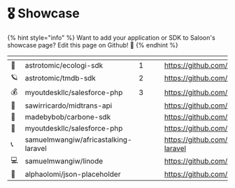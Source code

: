 # 🎖 Showcase

{% hint style="info" %}
Want to add your application or SDK to Saloon's showcase page? Edit this page on Github! 🤠
{% endhint %}

<table data-card-size="large" data-view="cards"> <thead> <tr> <th></th> <th></th> <th data-hidden></th> <th data-hidden></th> <th data-hidden data-card-cover data-type="files"></th> <th data-hidden data-card-target data-type="content-ref"></th> </tr></thead> <tbody> <tr> <td>🌲</td><td>astrotomic/ecologi-sdk</td><td>1</td><td></td><td></td><td><a href="https://github.com/Astrotomic/ecologi-sdk">https://github.com/Astrotomic/ecologi-sdk</a></td></tr><tr> <td>🪐 </td><td>astrotomic/tmdb-sdk</td><td>2</td><td></td><td></td><td><a href="https://github.com/Astrotomic/tmdb-sdk">https://github.com/Astrotomic/tmdb-sdk</a></td></tr><tr> <td>💰</td><td>myoutdeskllc/salesforce-php</td><td>3</td><td></td><td></td><td><a href="https://github.com/MyOutDeskLLC/SalesforcePhp">https://github.com/MyOutDeskLLC/SalesforcePhp</a> </td></tr><tr> <td>🤑</td><td>sawirricardo/midtrans-api</td><td></td><td></td><td></td><td><a href="https://github.com/sawirricardo/midtrans-api">https://github.com/sawirricardo/midtrans-api</a> </td></tr><tr> <td>📃</td><td>madebybob/carbone-sdk</td><td></td><td></td><td></td><td><a href="https://github.com/madebybob/carbone-sdk">https://github.com/madebybob/carbone-sdk</a></td></tr><tr> <td>🤝</td><td>myoutdeskllc/salesforce-php</td><td></td><td></td><td></td><td><a href="https://github.com/MyOutDeskLLC/SalesforcePhp">https://github.com/MyOutDeskLLC/SalesforcePhp</a> </td></tr><tr> <td>📞</td><td>samuelmwangiw/africastalking-laravel</td><td></td><td></td><td></td><td><a href="https://github.com/SamuelMwangiW/africastalking-laravel">https://github.com/SamuelMwangiW/africastalking-laravel</a> </td></tr><tr> <td>💻</td><td>samuelmwangiw/linode</td><td></td><td></td><td></td><td><a href="https://github.com/SamuelMwangiW/linode">https://github.com/SamuelMwangiW/linode</a></td></tr><tr> <td>🌱</td><td>alphaolomi/json-placeholder</td><td></td><td></td><td></td><td><a href="https://github.com/alphaolomi/json-placeholder">https://github.com/alphaolomi/json-placeholder</a></td></tr></tbody></table>
